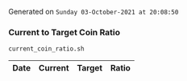 Generated on `Sunday 03-October-2021 at 20:08:50`

### Current to Target Coin Ratio
`current_coin_ratio.sh`

Date|Current|Target|Ratio
---|---|---|---
